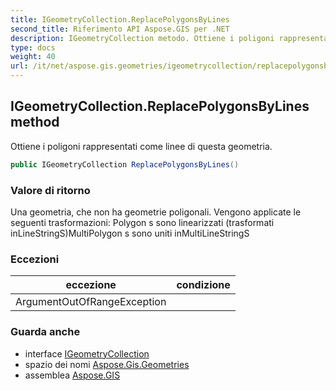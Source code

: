 ```yaml
---
title: IGeometryCollection.ReplacePolygonsByLines
second_title: Riferimento API Aspose.GIS per .NET
description: IGeometryCollection metodo. Ottiene i poligoni rappresentati come linee di questa geometria.
type: docs
weight: 40
url: /it/net/aspose.gis.geometries/igeometrycollection/replacepolygonsbylines/
---
```

## IGeometryCollection.ReplacePolygonsByLines method

Ottiene i poligoni rappresentati come linee di questa geometria.

```csharp
public IGeometryCollection ReplacePolygonsByLines()
```

### Valore di ritorno

Una geometria, che non ha geometrie poligonali. Vengono applicate le seguenti trasformazioni: Polygon s sono linearizzati (trasformati inLineStringS)MultiPolygon s sono uniti inMultiLineStringS

### Eccezioni

| eccezione | condizione |
| --- | --- |
| ArgumentOutOfRangeException |  |

### Guarda anche

* interface [IGeometryCollection](../)
* spazio dei nomi [Aspose.Gis.Geometries](../../igeometrycollection/)
* assemblea [Aspose.GIS](../../../)


